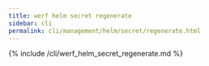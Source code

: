 ```yaml
---
title: werf helm secret regenerate
sidebar: cli
permalink: cli/management/helm/secret/regenerate.html
---
```


{% include /cli/werf_helm_secret_regenerate.md %}
